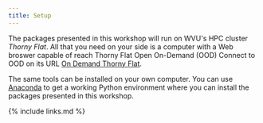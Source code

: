 ```yaml
---
title: Setup
---
```

The packages presented in this workshop will run on WVU's HPC cluster *Thorny Flat*.
All that you need on your side is a computer with a Web broswer capable of reach Thorny Flat 
Open On-Demand (OOD)
Connect to OOD on its URL [On Demand Thorny Flat](https://ondemand-tf.hpc.wvu.edu).

The same tools can be installed on your own computer. 
You can use [Anaconda](https://www.anaconda.com/download) to get a working Python environment where you can install the packages presented in this workshop.

{% include links.md %}
